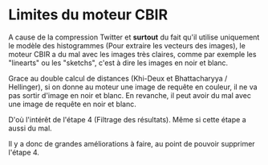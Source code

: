 # Limites du moteur CBIR

A cause de la compression Twitter et **surtout** du fait qu'il utilise uniquement le modèle des histogrammes (Pour extraire les vecteurs des images), le moteur CBIR a du mal avec les images très claires, comme par exemple les "linearts" ou les "sketchs", c'est à dire les images en noir et blanc.

Grace au double calcul de distances (Khi-Deux et Bhattacharyya / Hellinger), si on donne au moteur une image de requête en couleur, il ne va pas sortir d'image en noir et blanc. En revanche, il peut avoir du mal avec une image de requête en noir et blanc.

D'où l'intérêt de l'étape 4 (Filtrage des résultats). Même si cette étape a aussi du mal.

Il y a donc de grandes améliorations à faire, au point de pouvoir supprimer l'étape 4.
